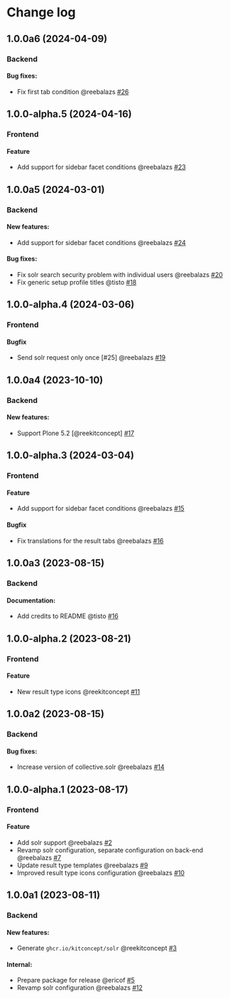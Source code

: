 # Change log

<!-- You should *NOT* be adding new change log entries to this file.
     You should create a file in the news directory instead.
     For helpful instructions, please see:
     https://6.docs.plone.org/contributing/index.html#contributing-change-log-label
-->

<!-- towncrier release notes start -->

## 1.0.0a6 (2024-04-09)

### Backend

#### Bug fixes:

- Fix first tab condition @reebalazs [#26](https://github.com/kitconcept/kitconcept-solr/issues/26)


## 1.0.0-alpha.5 (2024-04-16)

### Frontend

#### Feature

- Add support for sidebar facet conditions @reebalazs [#23](https://github.com/kitconcept/volto-solr/pull/23)

## 1.0.0a5 (2024-03-01)

### Backend
#### New features:

- Add support for sidebar facet conditions @reebalazs [#24](https://github.com/kitconcept/kitconcept-solr/issues/24)


#### Bug fixes:

- Fix solr search security problem with individual users @reebalazs [#20](https://github.com/kitconcept/kitconcept-solr/issues/20)
- Fix generic setup profile titles @tisto [#18](https://github.com/kitconcept/kitconcept-solr/issues/18)


## 1.0.0-alpha.4 (2024-03-06)

### Frontend

#### Bugfix

- Send solr request only once [#25] @reebalazs [#19](https://github.com/kitconcept/volto-solr/pull/19)

## 1.0.0a4 (2023-10-10)

### Backend

#### New features:

- Support Plone 5.2 [@reekitconcept] [#17](https://github.com/kitconcept/kitconcept-solr/issues/17)


## 1.0.0-alpha.3 (2024-03-04)

### Frontend

#### Feature

- Add support for sidebar facet conditions @reebalazs [#15](https://github.com/kitconcept/volto-solr/pull/15)

#### Bugfix

- Fix translations for the result tabs @reebalazs [#16](https://github.com/kitconcept/volto-solr/pull/16)

## 1.0.0a3 (2023-08-15)

### Backend

#### Documentation:

- Add credits to README @tisto [#16](https://github.com/kitconcept/kitconcept-solr/issues/16)

## 1.0.0-alpha.2 (2023-08-21)

### Frontend
#### Feature

- New result type icons @reekitconcept [#11](https://github.com/kitconcept/volto-solr/pull/11)


## 1.0.0a2 (2023-08-15)

### Backend

#### Bug fixes:

- Increase version of collective.solr @reebalazs [#14](https://github.com/kitconcept/kitconcept-solr/issues/14)


## 1.0.0-alpha.1 (2023-08-17)

### Frontend
#### Feature

- Add solr support @reebalazs [#2](https://github.com/kitconcept/volto-solr/pull/2)
- Revamp solr configuration, separate configuration on back-end @reebalazs [#7](https://github.com/kitconcept/volto-solr/pull/7)
- Update result type templates @reebalazs [#9](https://github.com/kitconcept/volto-solr/pull/9)
- Improved result type icons configuration @reebalazs [#10](https://github.com/kitconcept/volto-solr/pull/10)


## 1.0.0a1 (2023-08-11)

### Backend

#### New features:

- Generate `ghcr.io/kitconcept/solr` @reekitconcept [#3](https://github.com/kitconcept/kitconcept-solr/issues/3)


#### Internal:

- Prepare package for release @ericof [#5](https://github.com/kitconcept/kitconcept-solr/issues/5)
- Revamp solr configuration @reebalazs [#12](https://github.com/kitconcept/kitconcept-solr/issues/12)

